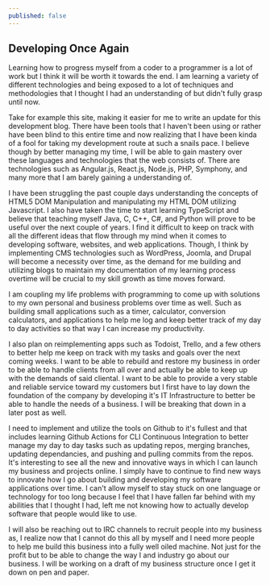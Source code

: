 ```yaml
---
published: false
---
```

## Developing Once Again
Learning how to progress myself from a coder to a programmer is a lot of work but I think it will be worth it towards the end. I am learning a variety of different technologies and being exposed to a lot of techniques and methodologies that I thought I had an understanding of but didn't fully grasp until now. 

Take for example this site, making it easier for me to write an update for this development blog. There have been tools that I haven't been using or rather have been blind to this entire time and now realizing that I have been kinda of a fool for taking my development route at such a snails pace. I believe though by better managing my time, I will be able to gain mastery over these languages and technologies that the web consists of. There are technologies such as Angular.js, React.js, Node.js, PHP, Symphony, and many more that I am barely gaining a understanding of. 

I have been struggling the past couple days understanding the concepts of HTML5 DOM Manipulation and manipulating my HTML DOM utilizing Javascript. I also have taken the time to start learning TypeScript and believe that teaching myself Java, C, C++, C#, and Python will prove to be useful over the next couple of years. I find it difficult to keep on track with all the different ideas that flow through my mind when it comes to developing software, websites, and web applications. Though, I think by implementing CMS technologies such as WordPress, Joomla, and Drupal will become a necessity over time, as the demand for me building and utilizing blogs to maintain my documentation of my learning process overtime will be crucial to my skill growth as time moves forward.

I am coupling my life problems with programming to come up with solutions to my own personal and business problems over time as well. Such as building small applications such as a timer, calculator, conversion calculators, and applications to help me log and keep better track of my day to day activities so that way I can increase my productivity. 

I also plan on reimplementing apps such as Todoist, Trello, and a few others to better help me keep on track with my tasks and goals over the next coming weeks. I want to be able to rebuild and restore my business in order to be able to handle clients from all over and actually be able to keep up with the demands of said cliental. I want to be able to provide a very stable and reliable service toward my customers but I first have to lay down the foundation of the company by developing it's IT Infrastructure to better be able to handle the needs of a business. I will be breaking that down in a later post as well. 

I need to implement and utilize the tools on Github to it's fullest and that includes learning Github Actions for CLI Continuous Integration to better manage my day to day tasks such as updating repos, merging branches, updating dependancies, and pushing and pulling commits from the repos. It's interesting to see all the new and innovative ways in which I can launch my business and projects online. I simply have to continue to find new ways to innovate how I go about building and developing my software applications over time. I can't allow myself to stay stuck on one language or technology for too long because I feel that I have fallen far behind with my abilities that I thought I had, left me not knowing how to actually develop software that people would like to use. 

I will also be reaching out to IRC channels to recruit people into my business as, I realize now that I cannot do this all by myself and I need more people to help me build this business into a fully well oiled machine. Not just for the profit but to be able to change the way I and industry go about our business. I will be working on a draft of my business structure once I get it down on pen and paper. 




